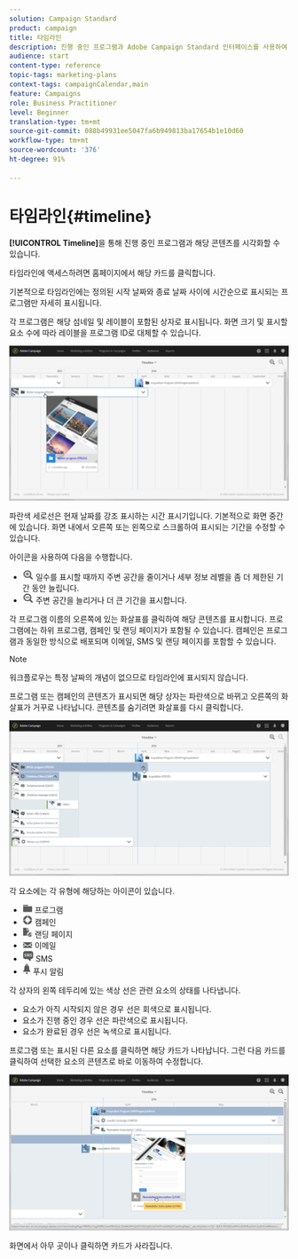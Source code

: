 ```yaml
---
solution: Campaign Standard
product: campaign
title: 타임라인
description: 진행 중인 프로그램과 Adobe Campaign Standard 인터페이스를 사용하여 콘텐츠를 시각화하는 방법을 알아봅니다.
audience: start
content-type: reference
topic-tags: marketing-plans
context-tags: campaignCalendar,main
feature: Campaigns
role: Business Practitioner
level: Beginner
translation-type: tm+mt
source-git-commit: 088b49931ee5047fa6b949813ba17654b1e10d60
workflow-type: tm+mt
source-wordcount: '376'
ht-degree: 91%

---
```



# 타임라인{#timeline}

**[!UICONTROL Timeline]**&#x200B;을 통해 진행 중인 프로그램과 해당 콘텐츠를 시각화할 수 있습니다.

타임라인에 액세스하려면 홈페이지에서 해당 카드를 클릭합니다.

기본적으로 타임라인에는 정의된 시작 날짜와 종료 날짜 사이에 시간순으로 표시되는 프로그램만 자세히 표시됩니다.

각 프로그램은 해당 섬네일 및 레이블이 포함된 상자로 표시됩니다. 화면 크기 및 표시할 요소 수에 따라 레이블을 프로그램 ID로 대체할 수 있습니다.

![](assets/timeline_1.png)

파란색 세로선은 현재 날짜를 강조 표시하는 시간 표시기입니다. 기본적으로 화면 중간에 있습니다. 화면 내에서 오른쪽 또는 왼쪽으로 스크롤하여 표시되는 기간을 수정할 수 있습니다.

아이콘을 사용하여 다음을 수행합니다.

* ![](assets/timeline_zoom_in.png) 일수를 표시할 때까지 주변 공간을 줄이거나 세부 정보 레벨을 좀 더 제한된 기간 동안 늘립니다.
* ![](assets/timeline_zoom_out.png) 주변 공간을 늘리거나 더 큰 기간을 표시합니다.

각 프로그램 이름의 오른쪽에 있는 화살표를 클릭하여 해당 콘텐츠를 표시합니다. 프로그램에는 하위 프로그램, 캠페인 및 랜딩 페이지가 포함될 수 있습니다. 캠페인은 프로그램과 동일한 방식으로 배포되며 이메일, SMS 및 랜딩 페이지를 포함할 수 있습니다.

>[!NOTE]
>
>워크플로우는 특정 날짜의 개념이 없으므로 타임라인에 표시되지 않습니다.

프로그램 또는 캠페인의 콘텐츠가 표시되면 해당 상자는 파란색으로 바뀌고 오른쪽의 화살표가 거꾸로 나타납니다. 콘텐츠를 숨기려면 화살표를 다시 클릭합니다.

![](assets/timeline_2.png)

각 요소에는 각 유형에 해당하는 아이콘이 있습니다.

* ![](assets/timeline_program_icon.png) 프로그램
* ![](assets/timeline_campaign_icon.png) 캠페인
* ![](assets/timeline_lp_icon.png) 랜딩 페이지
* ![](assets/timeline_email_icon.png) 이메일
* ![](assets/timeline_sms_icon.png) SMS
* ![](assets/timeline_push_icon.png) 푸시 알림

각 상자의 왼쪽 테두리에 있는 색상 선은 관련 요소의 상태를 나타냅니다.

* 요소가 아직 시작되지 않은 경우 선은 회색으로 표시됩니다.
* 요소가 진행 중인 경우 선은 파란색으로 표시됩니다.
* 요소가 완료된 경우 선은 녹색으로 표시됩니다.

프로그램 또는 표시된 다른 요소를 클릭하면 해당 카드가 나타납니다. 그런 다음 카드를 클릭하여 선택한 요소의 콘텐츠로 바로 이동하여 수정합니다.

![](assets/timeline_3.png)

화면에서 아무 곳이나 클릭하면 카드가 사라집니다.
